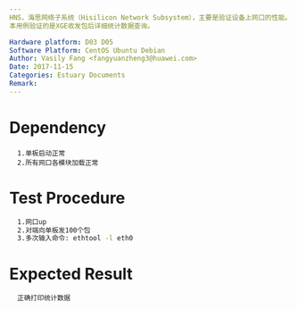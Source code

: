```yaml
---
HNS，海思网络子系统（Hisilicon Network Subsystem），主要是验证设备上网口的性能。
本用例验证的是XGE收发包后详细统计数据查询。

Hardware platform: D03 D05  
Software Platform: CentOS Ubuntu Debian 
Author: Vasily Fang <fangyuanzheng3@huawei.com>  
Date: 2017-11-15
Categories: Estuary Documents  
Remark:
---
```


# Dependency
```
  1.单板启动正常
  2.所有网口各模块加载正常
```

# Test Procedure
```bash
  1.网口up
  2.对端向单板发100个包
  3.多次输入命令: ethtool -l eth0
```

# Expected Result
```bash
  正确打印统计数据
```
